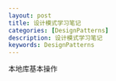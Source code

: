 ```yaml
---
layout: post
title: 设计模式学习笔记
categories: [DesignPatterns]
description: 设计模式学习笔记
keywords: DesignPatterns
---
```


本地库基本操作

